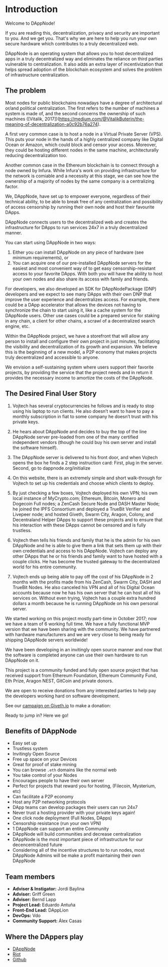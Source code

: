 # Introduction

Welcome to DAppNode!

If you are reading this, decentralization, privacy and security are important to you. And we get you. That's why we are here to help you run your own secure hardware which contributes to a truly decentralized web. 

DAppNode is an operating system that allows you to host decentralized apps in a truly decentralized way and eliminates the reliance on  third parties vulnerable to centralization. It also adds an extra layer of incentivization that helps spread adoption of the blockchain ecosystem and solves the problem of infrastructure centralization.

## The problem

Most nodes for public blockchains nowadays have a degree of architectural or/and political centralization. The first refers to the number of machines a system is made of, and the second concerns the ownership of such machines ([Vitalik, 2017])(https://medium.com/@VitalikButerin/the-meaning-of-decentralization-a0c92b76a274).

A first very common case is to host a node in a Virtual Private Server (VPS). This puts your node in the hands of a highly centralized company like Digital Ocean or Amazon, which could block and censor your access. Moreover, they could be hosting different nodes in the same machine, architecturally reducing decentralization too.

Another common case in the Ethereum blockchain is to connect through a node owned by Infura. While Infura's work on providing infrastructure for the network is comiable and a necessity at this stage, we can see how the ownership of a majority of nodes by the same company is a centralizing factor. 

We, DAppNode, have set up to empower everyone, regardless of their technical ability, to be able to break free of any centralization and possibility of access censorship by running their own node and host their favourite DApps. 

DAppNode connects users to the decentralized web and creates the infrastructure for DApps to run services 24x7 in a truly decentralized manner.

You can start using DAppNode in two ways: 
1) Either you can install DAppNode on any piece of hardware (see minimum requirements), or
2) You can acquire one of our pre-installed DAppNode servers for the easiest and most convenient way of to get easy censorship-resistant access to your favorite DApps.
With both you will have the ability to host your own nodes and also share its access with family and friends.

For developers, we also developed an SDK for DAppNodePackage (DNP) developers and we expect to see many DApps with their own DNP that improve the user experience and decentralizes access. For example, there could be a DApp accelerator that allows the devices not having to synchronize the chain to start using it, like a cache system for the DAppNode users. Other use cases could be a prepared service for staking in any chain, a client for other chains, a scrawl of a decentralized search engine, etc.

Within the DAppNode project, we have a storefront that will allow any person to install and configure their own project in just minutes, facilitating the visibility and decentralization of its growth and expansion. We believe this is the beginning of a new model, a P2P economy that makes projects truly decentralized and accessible to anyone.

We envision a self-sustaining system where users support their favorite projects, by providing the service that the project needs and in return it provides the necessary income to amortize the costs of the DAppNode.

## The Desired Final User Story

1. Vojtech has several cryptocurrencies he follows and is ready to stop using his laptop to run clients. He also doesn’t want to have to pay a monthly subscription in fiat to some company he doesn’t trust with his private keys.

2. He hears about DAppNode and decides to buy the top of the line DAppNode server pre-loaded from one of the many certified independent vendors (though he could buy his own server and install the software himself).

3. The DAppNode server is delivered to his front door, and when Vojtech opens the box he finds a 2 step instruction card: First, plug in the server. Second, go to dappnode.org/initialize

4. On this website, there is an extremely simple and short walk-through for Vojtech to set up his credentials and choose which clients to deploy.

5. By just checking a few boxes, Vojtech deployed his own VPN; his own local instance of MyCrypto.com; Ethereum, Bitcoin, Monero and Dogecoin Full nodes; a ZenCash Secure Node and DASH Master Node; he joined the IPFS Consortium and deployed a TrueBit Verifier and Livepeer node; and hosted Giveth, Swarm City, Aragon, Colony, and Decentraland Helper DApps to support these projects and to ensure that his interaction with these DApps cannot be censored and is fully trustless.

6. Vojtech then tells his friends and family that he is the admin for his own DAppNode and he is able to give them a link that sets them up with their own credentials and access to his DAppNode. Vojtech can deploy any other DApps that he or his friends and family want to have hosted with a couple clicks. He has become the trusted gateway to the decentralized world for his entire community.

7. Vojtech ends up being able to pay off the cost of his DAppNode in 2 months with the profits made from his ZenCash, Swarm City, DASH and TrueBit Nodes. He also canceled his VPN and all of his Digital Ocean accounts because now he has his own server that he can host all of his services on. Without even trying, Vojtech has a couple extra hundred dollars a month because he is running DAppNode on his own personal server.

We started working on this project mostly part-time in October 2017; now we have a team of 6 working full time. We have a fully functional MVP version that we have been sharing with the community. We have partnered with hardware manufacturers and we are very close to being ready for shipping DAppNode servers worldwide!

We have been developing in an invitingly open source manner and now that the software is completed anyone can use their own hardware to run DAppNode on it.

This project is a community funded and fully open source project that has received support from Ethereum Foundation, Ethereum Community Fund, Eth Prize, Aragon NEST, GitCoin and private donors.

We are open to receive donations from any interested parties to help pay the developers working hard on software development.

See our [campaign on Giveth.io](https://beta.giveth.io/campaigns/5b44b198647f33526e67c262) to make a donation:

Ready to jump in? Here we go!

## Benefits of DAppNode

- Easy set up
- Trustless system
- Invitingly Open Source
- Free up space on your Devices
- Great for proof of stake mining
- You can browse `.eth` domains like the normal web
- You take control of your Nodes
- Encourages people to have their own server
- Perfect for projects that reward you for hosting, (Filecoin, Mysterium, etc)
- Can facilitate a P2P economy
- Host any P2P networking protocols
- DApp teams can develop packages their users can run 24x7
- Never trust a hosting provider with your private keys again!
- One click node deployment (Full Nodes, DApps)
- Censorship resistance (run your own VPN)
- 1 DAppNode can support an entire Community
- DAppNode will build communities and decrease centralization
- DAppNode is the most important piece of infrastructure for our decencentralized future
- Considering all of the incentive structures to to run nodes, most DAppNode Admins will be make a profit maintaining their own DAppNode

## Team members

- **Adviser & Instigator:** Jordi Baylina
- **Adviser:** Griff Green
- **Adviser:** Bernd Lapp
- **Project Lead:** Eduardo Antuña
- **Front-End Lead:** DAppLion
- **DevOps:** Vdo
- **Community Support:** Álex Casas

## Where the DAppers play

- [DAppNode](https://dappnode.io/)
- [Riot](https://riot.im/app/#/room/#dappnode:matrix.org)
- [Github](https://github.com/dappnode/DAppNode/wiki/DAppNode-Installation-Guide)
